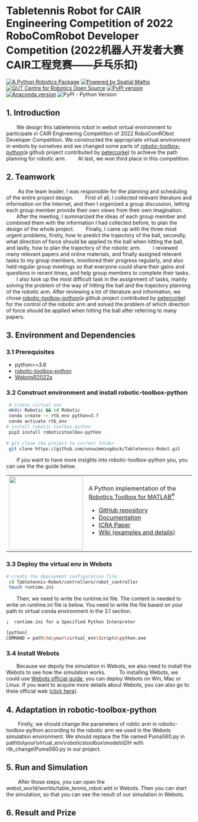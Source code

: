 # Tabletennis Robot for CAIR Engineering Competition of  2022 RoboComRobot Developer Competition (2022机器人开发者大赛CAIR工程竞赛——乒乓乐扣) 
[![A Python Robotics Package](https://raw.githubusercontent.com/petercorke/robotics-toolbox-python/master/.github/svg/py_collection.min.svg)](https://github.com/petercorke/robotics-toolbox-python)        [![Powered by Spatial Maths](https://raw.githubusercontent.com/petercorke/spatialmath-python/master/.github/svg/sm_powered.min.svg)](https://github.com/petercorke/spatialmath-python)   [![QUT Centre for Robotics Open Source](https://github.com/qcr/qcr.github.io/raw/master/misc/badge.svg)](https://qcr.github.io)   [![PyPI version](https://badge.fury.io/py/roboticstoolbox-python.svg)](https://badge.fury.io/py/roboticstoolbox-python)  [![Anaconda version](https://anaconda.org/conda-forge/roboticstoolbox-python/badges/version.svg)](https://anaconda.org/conda-forge/-python)  ![PyPI - Python Version](https://img.shields.io/pypi/pyversions/roboticstoolbox-python.svg)


## 1. Introduction

&emsp;&emsp;We design this tabletennis robot in webot virtual environment to participate in CAIR Engineering Competition of 2022 RoboComRObot Developer Competition. We constructed the appropriate virtual environment in webots by ourselves and we changed some parts of [robotic-toolbox-python](https://github.com/petercorke/robotics-toolbox-python)(a github project contributed by [petercorke](https://github.com/petercorke)) to achieve the path planning for robotic arm. 
&emsp;&emsp;At last, we won third place in this competition.

  

## 2. Teamwork
 &emsp;&emsp; As the team leader, I was responsible for the planning and scheduling of the entire project design. 
 &emsp;&emsp;First of all, I collected relevant literature and information on the Internet, and then I organized a group discussion, letting each group member provide their own views from their own imagination. 
 &emsp;&emsp;After the meeting, I summarized the ideas of each group member and combined them with the information I had collected before, to plan the design of the whole project. 
 &emsp;&emsp;Finally, I came up with the three most urgent problems, firstly, how to predict the trajectory of the ball, secondly, what direction of force should be applied to the ball when hitting the ball, and lastly, how to plan the trajectory of the robotic arm. 
 &emsp;&emsp;I reviewed many relevant papers and online materials, and finally assigned relevant tasks to my group members, monitored their progress regularly, and also held regular group meetings so that everyone could share their gains and questions in recent times, and help group members to complete their tasks. 
 &emsp;&emsp;I also took up the most difficult task in the assignment of tasks, mainly solving the problem of the way of hitting the ball and the trajectory planning of the robotic arm. After reviewing a lot of literature and information, we chose [robotic-toolbox-python](https://github.com/petercorke/robotics-toolbox-python)(a github project contributed by [petercorke](https://github.com/petercorke)) for the control of the robotic arm and solved the problem of which direction of force should be applied when hitting the ball after referring to many papers.  
  
## 3. Environment and Dependencies

 ### 3.1 Prerequisites
 * python>=3.6
 * [robotic-toolbox-python](https://github.com/petercorke/robotics-toolbox-python)
* [WebotsR2022a](https://github.com/cyberbotics/webots/releases/download/R2022a/webots-R2022a_setup.exe )

### 3.2 Construct environment and install robotic-toolbox-python

```bash
 # create virtual env
 mkdir Robotic && cd Robotic
 conda create -n rtb_env python=3.7
 conda activate rtb_env
# install robotic-toolbox-python
 pip3 install roboticstoolbox-python
	 
# git clone the project to current folder
 git clone https://github.com/unswimmingduck/Tabletennis-Robot.git
```
&emsp;&emsp;if you want to have more insights into robotic-toolbox-python you, you can use the the guide below.
<table style="border:0px">
<tr style="border:0px">
<td style="border:0px">
<img src="https://github.com/petercorke/robotics-toolbox-python/raw/master/docs/figs/RobToolBox_RoundLogoB.png" width="200"></td>
<td style="border:0px">
A Python implementation of the <a href="https://github.com/petercorke/robotics-toolbox-matlab">Robotics Toolbox for MATLAB<sup>&reg;</sup></a>
<ul>
<li><a href="https://github.com/petercorke/robotics-toolbox-python">GitHub repository </a></li>
<li><a href="https://petercorke.github.io/robotics-toolbox-python">Documentation</a></li>
<li><a href="#6">ICRA Paper</a></li>
<li><a href="https://github.com/petercorke/robotics-toolbox-python/wiki">Wiki (examples and details)</a></li>
</ul>
</td>
</tr>
</table>

### 3.3 Deploy the virtual env in Webots
```bash
# create the deployment configuration file
 cd Tabletennis-Robot/controllers/robot_controller
 touch runtime.ini
```
&emsp;&emsp;Then, we need to write the runtime.ini file. The content is needed to write on runtime.ini file is below. You need to write the file based on your path to virtual conda environment in the 3.1 section.
  ```bash
 ;  runtime.ini for a Specified Python Interpreter

[python]
COMMAND = path\to\your\virtual_env\Scripts\python.exe
```
### 3.4 Install Webots
&emsp;&emsp;Because we depoly the simulation in Webots, we also need to install the Webots to see how the simulation works.
&emsp;&emsp; To installing Webots, we could use [Webots official guide](https://www.cyberbotics.com/#download), you can deploy Webots on Win, Mac or Linux. If you want to acquire more details about Webots, you can also go to theie official web ([click here](https://www.cyberbotics.com/#webots)).
## 4. Adaptation in robotic-toolbox-python
&emsp;&emsp; Firstly, we should change the parameters of robtic arm in robotic-toolbox-python according to the robotic arm we used in the Webots simulation environment. We should replace the file named Puma560.py in path\to\your\virtual_env\roboticstoolbox\models\DH with rtb_change\Puma560.py in our project. 

## 5. Run and Simulation
&emsp;&emsp; After those steps, you can open the webot_world/worlds/table_tennis_robot.wbt in Webots. Then you can start the simulation, so that you can see the result of our simulation in Webots.

## 6. Result and Prize  
